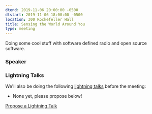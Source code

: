 ```yaml
---
dtend: 2019-11-06 20:00:00 -0500
dtstart: 2019-11-06 18:00:00 -0500
location: 300 Rockefeller Hall
title: Sensing the World Around You
type: meeting
---
```

Doing some cool stuff with software defined radio and open source software.
### Speaker ###


### Lightning Talks ###

We'll also be doing the
following [lightning talks](/lightning-talks.html) before the meeting:

* None yet, please propose below!


<a class="btn btn-default btn-hvopen"
  href="mailto:sean@dague.net?cc=matthias.a.johnson@gmail.com&subject=HV%20Open%20Lightning%20Talk%20Submission"
  role="button">Propose
  a Lightning Talk</a>
